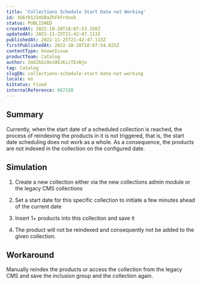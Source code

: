 ```yaml
---
title: 'Collections Schedule Start Date not Working'
id: 3G6rD1JIm5BaZhFkFrdvok
status: PUBLISHED
createdAt: 2022-10-28T18:07:53.326Z
updatedAt: 2022-11-25T21:42:47.113Z
publishedAt: 2022-11-25T21:42:47.113Z
firstPublishedAt: 2022-10-28T18:07:54.025Z
contentType: knownIssue
productTeam: Catalog
author: 2mXZkbi0oi061KicTExNjo
tag: Catalog
slugEN: collections-schedule-start-date-not-working
locale: en
kiStatus: Fixed
internalReference: 667328
---
```


## Summary


Currently, when the start date of a scheduled collection is reached, the process of reindexing the products in it is not triggered, that is, the start date scheduling does not work as a whole. As a consequence, the products are not indexed in the collection on the configured date.



## Simulation


1) Create a new collection either via the new collections admin module or the legacy CMS collections

2) Set a start date for this specific collection to initiate a few minutes ahead of the current date

3) Insert 1+ products into this collection and save it

4) The product will not be reindexed and consequently not be added to the given collection.




## Workaround


Manually reindex the products or access the collection from the legacy CMS and save the inclusion group and the collection again.

